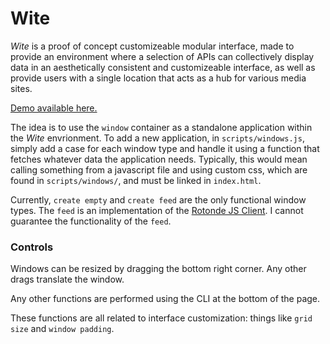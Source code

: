 # Wite

_Wite_ is a proof of concept customizeable modular interface, made to provide an environment where a selection of APIs can collectively display data in an aesthetically consistent and customizeable interface, as well as provide users with a single location that acts as a hub for various media sites.

[Demo available here.](http://exp.v-os.ca/wite)

The idea is to use the `window` container as a standalone application within the _Wite_ envrionment. To add a new application, in `scripts/windows.js`, simply add a case for each window type and handle it using a function that fetches whatever data the application needs. Typically, this would mean calling something from a javascript file and using custom css, which are found in `scripts/windows/`, and must be linked in `index.html`.

Currently, `create empty` and `create feed` are the only functional window types. The `feed` is an implementation of the [Rotonde JS Client](https://github.com/v-exec/Rotonde-JS-Client). I cannot guarantee the functionality of the `feed`.

### Controls

Windows can be resized by dragging the bottom right corner. Any other drags translate the window.

Any other functions are performed using the CLI at the bottom of the page.

These functions are all related to interface customization: things like `grid size` and `window padding`.